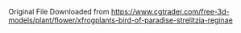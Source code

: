 Original File Downloaded from https://www.cgtrader.com/free-3d-models/plant/flower/xfrogplants-bird-of-paradise-strelitzia-reginae
